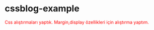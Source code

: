 # cssblog-example
<p style="color:red">Css alıştırmaları yaptık. Margin,display özellikleri için alıştırma yaptım.</p>
